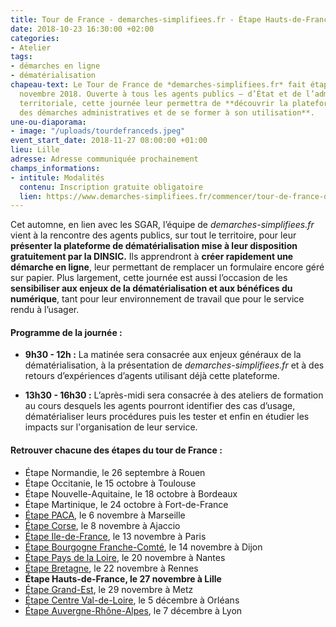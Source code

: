 ```yaml
---
title: Tour de France - demarches-simplifiees.fr - Étape Hauts-de-France
date: 2018-10-23 16:30:00 +02:00
categories:
- Atelier
tags:
- démarches en ligne
- dématérialisation
chapeau-text: Le Tour de France de *demarches-simplifiees.fr* fait étape à Lille 27
  novembre 2018. Ouverte à tous les agents publics – d’État et de l’administration
  territoriale, cette journée leur permettra de **découvrir la plateforme de dématérialisation
  des démarches administratives et de se former à son utilisation**.
une-ou-diaporama:
- image: "/uploads/tourdefranceds.jpeg"
event_start_date: 2018-11-27 08:00:00 +01:00
lieu: Lille
adresse: Adresse communiquée prochainement
champs_informations:
- intitule: Modalités
  contenu: Inscription gratuite obligatoire
  lien: https://www.demarches-simplifiees.fr/commencer/tour-de-france-demarches-simplifiees-hautsdefrance
---
```


Cet automne, en lien avec les SGAR, l’équipe de *demarches-simplifiees.fr* vient à la rencontre des agents publics, sur tout le territoire, pour leur **présenter la plateforme de dématérialisation mise à leur disposition gratuitement par la DINSIC.** Ils apprendront à **créer rapidement une démarche en ligne**, leur permettant de remplacer un formulaire encore géré sur papier.
Plus largement, cette journée est aussi l’occasion de les **sensibiliser aux enjeux de la dématérialisation et aux bénéfices du numérique**, tant pour leur environnement de travail que pour le service rendu à l’usager. 


#### Programme de la journée :
* **9h30 - 12h :** La matinée sera consacrée aux enjeux généraux de la dématérialisation, à la présentation de *demarches-simplifiees.fr* et à des retours d’expériences d’agents utilisant déjà cette plateforme. 
 
* **13h30 - 16h30 :** L’après-midi sera consacrée à des ateliers de formation au cours desquels les agents pourront identifier des cas d’usage, dématérialiser leurs procédures puis les tester et enfin en étudier les impacts sur l'organisation de leur service. 


#### Retrouver chacune des étapes du tour de France : 

* Étape Normandie, le 26 septembre à Rouen
* Étape Occitanie, le 15 octobre à Toulouse
* Étape Nouvelle-Aquitaine, le 18 octobre à Bordeaux
* Étape Martinique, le 24 octobre à Fort-de-France
* [Étape PACA](/agenda/tour-de-france-demarches-simplifiees-fr-etape-paca/), le 6 novembre à Marseille
* [Étape Corse](/agenda/tour-de-france-demarches-simplifiees-fr-etape-corse/), le 8 novembre à Ajaccio
* [Étape Ile-de-France](/agenda/tour-de-france-demarches-simplifiees-fr-etape-ile-de-france/), le 13 novembre à Paris
* [Étape Bourgogne Franche-Comté](/agenda/tour-de-france-demarches-simplifiees-fr-etape-bourgogne-franche-comte/), le 14 novembre à Dijon
* [Étape Pays de la Loire](/agenda/tour-de-france-demarches-simplifiees-fr-etape-pays-de-la-loire/), le 20 novembre à Nantes
* [Étape Bretagne](/agenda/tour-de-france-demarches-simplifiees-fr-etape-bretagne/), le 22 novembre à Rennes
* **Étape Hauts-de-France, le 27 novembre à Lille**
* [Étape Grand-Est](/agenda/tour-de-france-demarches-simplifiees-fr-etape-grand-est/), le 29 novembre à Metz
* [Étape Centre Val-de-Loire](/agenda/tour-de-france-demarches-simplifiees-fr-etape-centre-val-de-loire/), le 5 décembre à Orléans
* [Étape Auvergne-Rhône-Alpes](/agenda/tour-de-france-demarches-simplifiees-dot-fr-etape-auvergne-rhone-alpes/), le 7 décembre à Lyon
